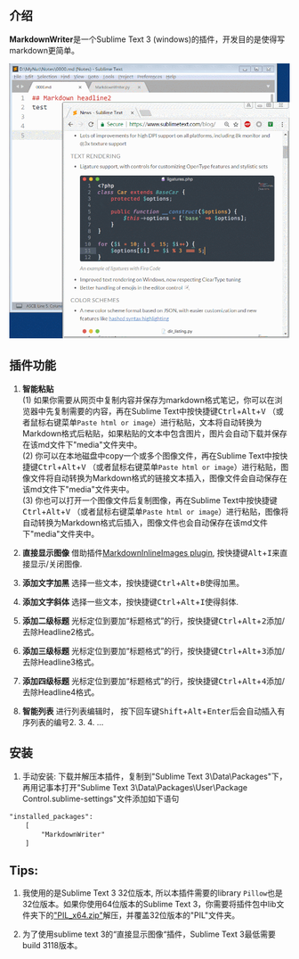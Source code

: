 ## 介绍
**MarkdownWriter**是一个Sublime Text 3 (windows)的插件，开发目的是使得写markdown更简单。

![](demo1.gif)

## 插件功能
1. **智能粘贴**
<br>(1) 如果你需要从网页中复制内容并保存为markdown格式笔记，你可以在浏览器中先复制需要的内容，再在Sublime Text中按快捷键<kbd>Ctrl</kbd>+<kbd>Alt</kbd>+<kbd>V</kbd> （或者鼠标右键菜单`Paste html or image`）进行粘贴，文本将自动转换为Markdown格式后粘贴，如果粘贴的文本中包含图片，图片会自动下载并保存在该md文件下"media"文件夹中。
<br>(2) 你可以在本地磁盘中copy一个或多个图像文件，再在Sublime Text中按快捷键<kbd>Ctrl</kbd>+<kbd>Alt</kbd>+<kbd>V</kbd> （或者鼠标右键菜单`Paste html or image`）进行粘贴，图像文件将自动转换为Markdown格式的链接文本插入，图像文件会自动保存在该md文件下"media"文件夹中。
<br>(3) 你也可以打开一个图像文件后复制图像，再在Sublime Text中按快捷键<kbd>Ctrl</kbd>+<kbd>Alt</kbd>+<kbd>V</kbd> （或者鼠标右键菜单`Paste html or image`）进行粘贴，图像将自动转换为Markdown格式后插入，图像文件也会自动保存在该md文件下"media"文件夹中。

2. **直接显示图像**
借助插件[MarkdownInlineImages plugin](https://github.com/math2001/MarkdownInlineImages), 按快捷键<kbd>Alt</kbd>+<kbd>I</kbd>来直接显示/关闭图像.

3. **添加文字加黑** 选择一些文本，按快捷键<kbd>Ctrl</kbd>+<kbd>Alt</kbd>+<kbd>B</kbd>使得加黑。

4. **添加文字斜体** 选择一些文本，按快捷键<kbd>Ctrl</kbd>+<kbd>Alt</kbd>+<kbd>I</kbd>使得斜体.

5. **添加二级标题** 光标定位到要加“标题格式”的行，按快捷键<kbd>Ctrl</kbd>+<kbd>Alt</kbd>+<kbd>2</kbd>添加/去除Headline2格式。

6. **添加三级标题** 光标定位到要加“标题格式”的行，按快捷键<kbd>Ctrl</kbd>+<kbd>Alt</kbd>+<kbd>3</kbd>添加/去除Headline3格式。

7. **添加四级标题** 光标定位到要加“标题格式”的行，按快捷键<kbd>Ctrl</kbd>+<kbd>Alt</kbd>+<kbd>4</kbd>添加/去除Headline4格式。

8. **智能列表** 进行列表编辑时， 按下回车键<kbd>Shift</kbd>+<kbd>Alt</kbd>+<kbd>Enter</kbd>后会自动插入有序列表的编号2. 3. 4. ...


## 安装
1. 手动安装: 下载并解压本插件，复制到"Sublime Text 3\Data\Packages\"下， 再用记事本打开"Sublime Text 3\Data\Packages\User\Package Control.sublime-settings"文件添加如下语句
```
"installed_packages":
    [
        "MarkdownWriter"
    ]
```


## Tips:
1. 我使用的是Sublime Text 3 32位版本, 所以本插件需要的library `Pillow`也是32位版本。如果你使用64位版本的Sublime Text 3，你需要将插件包中lib文件夹下的["PIL_x64.zip"](lib/PIL_x64.zip)解压，并覆盖32位版本的"PIL"文件夹。

2. 为了使用sublime text 3的“直接显示图像“插件，Sublime Text 3最低需要build 3118版本。